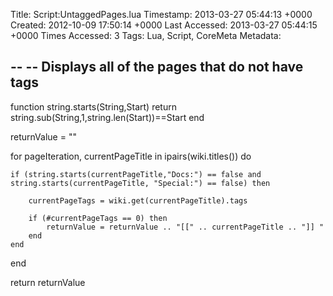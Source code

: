 Title: Script:UntaggedPages.lua
Timestamp: 2013-03-27 05:44:13 +0000
Created: 2012-10-09 17:50:14 +0000
Last Accessed: 2013-03-27 05:44:15 +0000
Times Accessed: 3
Tags: Lua, Script, CoreMeta
Metadata: 

--
-- Displays all of the pages that do not have tags
--

function string.starts(String,Start)
   return string.sub(String,1,string.len(Start))==Start
end


returnValue = ""

for pageIteration, currentPageTitle in ipairs(wiki.titles()) do
	
	if (string.starts(currentPageTitle,"Docs:") == false and string.starts(currentPageTitle, "Special:") == false) then
	
		currentPageTags = wiki.get(currentPageTitle).tags
		
		if (#currentPageTags == 0) then
			returnValue = returnValue .. "[[" .. currentPageTitle .. "]] "
		end
	end
end

return returnValue
